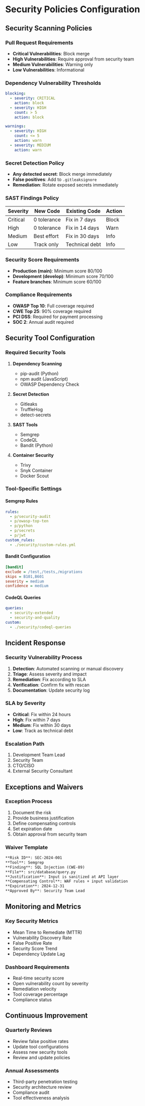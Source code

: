 # Security Policies Configuration

## Security Scanning Policies

### Pull Request Requirements

- **Critical Vulnerabilities**: Block merge
- **High Vulnerabilities**: Require approval from security team
- **Medium Vulnerabilities**: Warning only
- **Low Vulnerabilities**: Informational

### Dependency Vulnerability Thresholds

```yaml
blocking:
  - severity: CRITICAL
    action: block
  - severity: HIGH
    count: > 5
    action: block

warnings:
  - severity: HIGH
    count: <= 5
    action: warn
  - severity: MEDIUM
    action: warn
```

### Secret Detection Policy

- **Any detected secret**: Block merge immediately
- **False positives**: Add to `.gitleaksignore`
- **Remediation**: Rotate exposed secrets immediately

### SAST Findings Policy

| Severity | New Code | Existing Code | Action |
|----------|----------|---------------|---------|
| Critical | 0 tolerance | Fix in 7 days | Block |
| High | 0 tolerance | Fix in 14 days | Warn |
| Medium | Best effort | Fix in 30 days | Info |
| Low | Track only | Technical debt | Info |

### Security Score Requirements

- **Production (main)**: Minimum score 80/100
- **Development (develop)**: Minimum score 70/100
- **Feature branches**: Minimum score 60/100

### Compliance Requirements

- **OWASP Top 10**: Full coverage required
- **CWE Top 25**: 90% coverage required
- **PCI DSS**: Required for payment processing
- **SOC 2**: Annual audit required

## Security Tool Configuration

### Required Security Tools

1. **Dependency Scanning**
   - pip-audit (Python)
   - npm audit (JavaScript)
   - OWASP Dependency Check

2. **Secret Detection**
   - Gitleaks
   - TruffleHog
   - detect-secrets

3. **SAST Tools**
   - Semgrep
   - CodeQL
   - Bandit (Python)

4. **Container Security**
   - Trivy
   - Snyk Container
   - Docker Scout

### Tool-Specific Settings

#### Semgrep Rules

```yaml
rules:
  - p/security-audit
  - p/owasp-top-ten
  - p/python
  - p/secrets
  - p/jwt
custom_rules:
  - ./security/custom-rules.yml
```

#### Bandit Configuration

```ini
[bandit]
exclude = /test,/tests,/migrations
skips = B101,B601
severity = medium
confidence = medium
```

#### CodeQL Queries

```yaml
queries:
  - security-extended
  - security-and-quality
custom:
  - ./security/codeql-queries
```

## Incident Response

### Security Vulnerability Process

1. **Detection**: Automated scanning or manual discovery
2. **Triage**: Assess severity and impact
3. **Remediation**: Fix according to SLA
4. **Verification**: Confirm fix with rescan
5. **Documentation**: Update security log

### SLA by Severity

- **Critical**: Fix within 24 hours
- **High**: Fix within 7 days
- **Medium**: Fix within 30 days
- **Low**: Track as technical debt

### Escalation Path

1. Development Team Lead
2. Security Team
3. CTO/CISO
4. External Security Consultant

## Exceptions and Waivers

### Exception Process

1. Document the risk
2. Provide business justification
3. Define compensating controls
4. Set expiration date
5. Obtain approval from security team

### Waiver Template

```markdown
**Risk ID**: SEC-2024-001
**Tool**: Semgrep
**Finding**: SQL Injection (CWE-89)
**File**: src/database/query.py
**Justification**: Input is sanitized at API layer
**Compensating Control**: WAF rules + input validation
**Expiration**: 2024-12-31
**Approved By**: Security Team Lead
```

## Monitoring and Metrics

### Key Security Metrics

- Mean Time to Remediate (MTTR)
- Vulnerability Discovery Rate
- False Positive Rate
- Security Score Trend
- Dependency Update Lag

### Dashboard Requirements

- Real-time security score
- Open vulnerability count by severity
- Remediation velocity
- Tool coverage percentage
- Compliance status

## Continuous Improvement

### Quarterly Reviews

- Review false positive rates
- Update tool configurations
- Assess new security tools
- Review and update policies

### Annual Assessments

- Third-party penetration testing
- Security architecture review
- Compliance audit
- Tool effectiveness analysis
